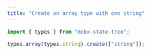 ```yaml
---
title: "Create an array type with one string"
---
```


```js
import { types } from "mobx-state-tree";
```

```js
types.array(types.string).create(["string"]);
```
